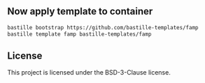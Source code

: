 ## Now apply template to container
```sh
bastille bootstrap https://github.com/bastille-templates/famp
bastille template famp bastille-templates/famp
```

## License
This project is licensed under the BSD-3-Clause license.